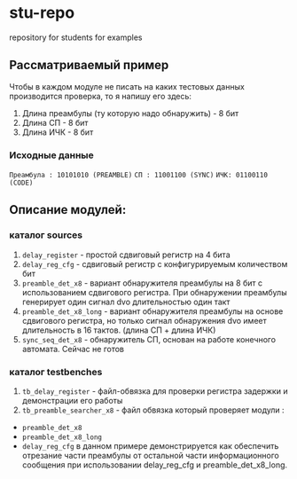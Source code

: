 # stu-repo
 repository for students for examples


## Рассматриваемый пример
Чтобы в каждом модуле не писать на каких тестовых данных производится проверка, то я напишу его здесь:
1) Длина преамбулы (ту которую надо обнаружить) - 8 бит
2) Длина СП - 8 бит
3) Длина ИЧК - 8 бит

### Исходные данные
`Преамбула : 10101010 (PREAMBLE)`
`СП : 11001100 (SYNC)`
`ИЧК: 01100110 (CODE)`

## Описание модулей:
### каталог sources
1. `delay_register` - простой сдвиговый регистр на 4 бита
2. `delay_reg_cfg` - сдвиговый регистр с конфигурируемым количеством бит
3. `preamble_det_x8` - вариант обнаружителя преамбулы на 8 бит с использованием сдвигового регистра. При обнаружении преамбулы генерирует один сигнал dvo длительностью один такт
4. `preamble_det_x8_long` - вариант обнаружителя преамбулы на основе сдвигового регистра, но только сигнал обнаружения dvo имеет длительность в 16 тактов. (длина СП + длина ИЧК)
5. `sync_seq_det_x8` - обнаружитель СП, основан на работе конечного автомата. Сейчас не готов

### каталог testbenches
1. `tb_delay_register` - файл-обвязка для проверки регистра задержки и демонстрации его работы
2. `tb_preamble_searcher_x8` - файл обвязка который проверяет модули :
- `preamble_det_x8`
- `preamble_det_x8_long`
- `delay_reg_cfg`
в данном примере демонстрируется как обеспечить отрезание части преамбулы от остальной части информационного сообщения при использовании delay_reg_cfg и preamble_det_x8_long.  